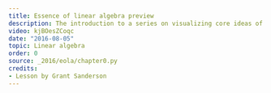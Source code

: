 ```yaml
---
title: Essence of linear algebra preview
description: The introduction to a series on visualizing core ideas of linear algebra.
video: kjBOesZCoqc
date: "2016-08-05"
topic: Linear algebra
order: 0
source: _2016/eola/chapter0.py
credits:
- Lesson by Grant Sanderson
---
```

